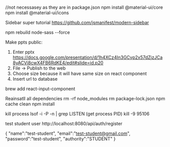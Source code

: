 //not necessasey as they are in package.json
npm install @material-ui/core
npm install @material-ui/icons



Sidebar super tutorial
https://github.com/jsmanifest/modern-sidebar


 npm rebuild node-sass --force
 
 
Make ppts public:
1. Enter pptx https://docs.google.com/presentation/d/1h4XCz4In3GCvp2x57dZjzJCa8yACVi8cwX4FB6RdKE4/edit#slide=id.p20
2. File -> Publish to the web
3. Choose size because it will have  same size on react component
4. Insert url to database


brew add react-input-component


Reainsatll all dependencies
rm -rf node_modules
rm package-lock.json
npm cache clean 
npm install


kill process
lsof -i -P -n | grep LISTEN   (get process PID)
kill -9 95106


test student user
http://localhost:8080/api/auth/register

{
    "name":"test-student",
    "email":"test-student@gmail.com",
    "password":"test-student",
    "authority":"STUDENT"
}

